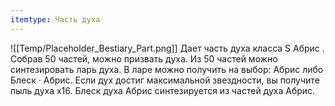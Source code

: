 ```yaml
---
itemtype: Часть духа
---
```

![[Temp/Placeholder_Bestiary_Part.png]]
Дает часть духа класса S Абрис . Собрав 50 частей, можно призвать духа. Из 50 частей можно синтезировать ларь духа. В ларе можно получить на выбор: Абрис либо Блеск · Абрис. Если дух достиг максимальной звездности, вы получите пыль духа х16. Блеск духа Абрис синтезируется из частей духа Абрис.
